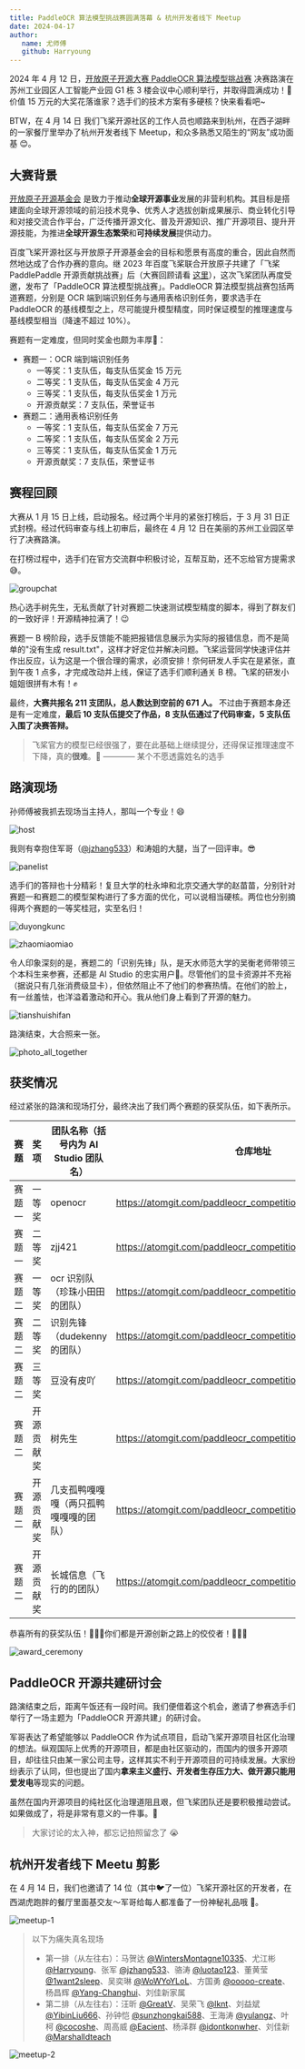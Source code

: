 ```yaml
---
title: PaddleOCR 算法模型挑战赛圆满落幕 & 杭州开发者线下 Meetup
date: 2024-04-17
author:
   name: 尤师傅
   github: Harryoung
---
```


2024 年 4 月 12 日，[开放原子开源大赛 PaddleOCR 算法模型挑战赛](https://competition.atomgit.com/competitionInfo?id=d25e62a0d7f27876a8c4219bfc0be90e) 决赛路演在苏州工业园区人工智能产业园 G1 栋 3 楼会议中心顺利举行，并取得圆满成功！🎉价值 15 万元的大奖花落谁家？选手们的技术方案有多硬核？快来看看吧~

BTW，在 4 月 14 日 我们飞桨开源社区的工作人员也顺路来到杭州，在西子湖畔的一家餐厅里举办了杭州开发者线下 Meetup，和众多熟悉又陌生的“网友”成功面基 😊。

<!-- more -->

## 大赛背景

[开放原子开源基金会](https://www.openatom.org/about) 是致力于推动**全球开源事业**发展的非营利机构。其目标是搭建面向全球开源领域的前沿技术竞争、优秀人才选拔创新成果展示、商业转化引导和对接交流合作平台，广泛传播开源文化、普及开源知识、推广开源项目、提升开源技能，为推进**全球开源生态繁荣**和**可持续发展**提供动力。

百度飞桨开源社区与开放原子开源基金会的目标和愿景有高度的重合，因此自然而然地达成了合作办赛的意向。继 2023 年百度飞桨联合开放原子共建了「飞桨 PaddlePaddle 开源贡献挑战赛」后（大赛回顾请看 [这里](https://pfcc.blog/posts/wuxi-kaifangyuanzi)），这次飞桨团队再度受邀，发布了「PaddleOCR 算法模型挑战赛」。PaddleOCR 算法模型挑战赛包括两道赛题，分别是 OCR 端到端识别任务与通用表格识别任务，要求选手在 PaddleOCR 的基线模型之上，尽可能提升模型精度，同时保证模型的推理速度与基线模型相当（降速不超过 10%）。

赛题有一定难度，但同时奖金也颇为丰厚🤩：

-  赛题一：OCR 端到端识别任务
   -  一等奖：1 支队伍，每支队伍奖金 15 万元
   -  二等奖：1 支队伍，每支队伍奖金 4 万元
   -  三等奖：1 支队伍，每支队伍奖金 1 万元
   -  开源贡献奖：7 支队伍，荣誉证书
-  赛题二：通用表格识别任务
   -  一等奖：1 支队伍，每支队伍奖金 7 万元
   -  二等奖：1 支队伍，每支队伍奖金 2 万元
   -  三等奖：1 支队伍，每支队伍奖金 1 万元
   -  开源贡献奖：7 支队伍，荣誉证书

## 赛程回顾

大赛从 1 月 15 日上线，启动报名。经过两个半月的紧张打榜后，于 3 月 31 日正式封榜。经过代码审查与线上初审后，最终在 4 月 12 日在美丽的苏州工业园区举行了决赛路演。

在打榜过程中，选手们在官方交流群中积极讨论，互帮互助，还不忘给官方提需求😅。

![groupchat](../images/suzhou-kaifangyuanzi/groupchat.png)

热心选手树先生，无私贡献了针对赛题二快速测试模型精度的脚本，得到了群友们的一致好评！开源精神拉满了！😉

赛题一 B 榜阶段，选手反馈能不能把报错信息展示为实际的报错信息，而不是简单的"没有生成 result.txt"，这样才好定位并解决问题。飞桨运营同学快速评估并作出反应，认为这是一个很合理的需求，必须安排！奈何研发人手实在是紧张，直到午夜 1 点多，才完成改动并上线，保证了选手们顺利通关 B 榜。飞桨的研发小姐姐很拼有木有！✊

最终，**大赛共报名 211 支团队，总人数达到空前的 671 人。** 不过由于赛题本身还是有一定难度，**最后 10 支队伍提交了作品，8 支队伍通过了代码审查，5 支队伍入围了决赛答辩。**

> 飞桨官方的模型已经很强了，要在此基础上继续提分，还得保证推理速度不下降，真的**很难**。👿 ———— 某个不愿透露姓名的选手

## 路演现场

孙师傅被我抓去现场当主持人，那叫一个专业！😄

![host](../images/suzhou-kaifangyuanzi/sun_host.jpg)

我则有幸抱住军哥（[@jzhang533](https://github.com/@jzhang533)）和涛姐的大腿，当了一回评审。😎

![panelist](../images/suzhou-kaifangyuanzi/panelist.jpg)

选手们的答辩也十分精彩！复旦大学的杜永坤和北京交通大学的赵苗苗，分别针对赛题一和赛题二的模型架构进行了多方面的优化，可以说相当硬核。两位也分别摘得两个赛题的一等奖桂冠，实至名归！

![duyongkunc](../images/suzhou-kaifangyuanzi/duyongkun.jpg)

![zhaomiaomiao](../images/suzhou-kaifangyuanzi/zhaomiaomiao.jpg)

令人印象深刻的是，赛题二的「识别先锋」队，是天水师范大学的吴衡老师带领三个本科生来参赛，还都是 AI Studio 的忠实用户🤗。尽管他们的显卡资源并不充裕（据说只有几张消费级显卡），但依然阻止不了他们的参赛热情。在他们的脸上，有一丝羞怯，也洋溢着激动和开心。我从他们身上看到了开源的魅力。

![tianshuishifan](../images/suzhou-kaifangyuanzi/tianshuishifan.jpg)

路演结束，大合照来一张。

![photo_all_together](../images/suzhou-kaifangyuanzi/photo_all_together.jpg)

## 获奖情况

经过紧张的路演和现场打分，最终决出了我们两个赛题的获奖队伍，如下表所示。

| 赛题   | 奖项       | 团队名称（括号内为 AI Studio 团队名）  | 仓库地址                                                      |
| ------ | ---------- | -------------------------------------- | ------------------------------------------------------------- |
| 赛题一 | 一等奖     | openocr                                | https://atomgit.com/paddleocr_competition/openocr             |
| 赛题一 | 二等奖     | zjj421                                 | https://atomgit.com/paddleocr_competition/zjj421              |
| 赛题二 | 一等奖     | ocr 识别队（珍珠小田田的团队）         | https://atomgit.com/paddleocr_competition/ocr_recognition     |
| 赛题二 | 二等奖     | 识别先锋（dudekenny 的团队）           | https://atomgit.com/paddleocr_competition/RecognitionPioneer  |
| 赛题二 | 三等奖     | 豆没有皮吖                             | https://atomgit.com/paddleocr_competition/doumeiyoupiya       |
| 赛题二 | 开源贡献奖 | 树先生                                 | https://atomgit.com/paddleocr_competition/Mr.Tree             |
| 赛题二 | 开源贡献奖 | 几支孤鸭嘎嘎嘎（两只孤鸭嘎嘎嘎的团队） | https://atomgit.com/paddleocr_competition/duckgaga            |
| 赛题二 | 开源贡献奖 | 长城信息（飞行的的团队）               | https://atomgit.com/paddleocr_competition/GreatWallInfo_task2 |

恭喜所有的获奖队伍！🎉🎉🎉你们都是开源创新之路上的佼佼者！🚀🚀🚀

![award_ceremony](../images/suzhou-kaifangyuanzi/award_ceremony.jpg)

## PaddleOCR 开源共建研讨会

路演结束之后，距离午饭还有一段时间。我们便借着这个机会，邀请了参赛选手们举行了一场主题为「PaddleOCR 开源共建」的研讨会。

军哥表达了希望能够以 PaddleOCR 作为试点项目，启动飞桨开源项目社区化治理的想法。纵观国际上优秀的开源项目，都是由社区驱动的，而国内的很多开源项目，却往往只由某一家公司主导，这样其实不利于开源项目的可持续发展。大家纷纷表示了认同，但也提出了国内**拿来主义盛行、开发者生存压力大、做开源只能用爱发电**等现实的问题。

虽然在国内开源项目的纯社区化治理道阻且艰，但飞桨团队还是要积极推动尝试。如果做成了，将是非常有意义的一件事。👊

> 大家讨论的太入神，都忘记拍照留念了 😭

## 杭州开发者线下 Meetu 剪影

在 4 月 14 日，我们也邀请了 14 位（其中🐦了一位）飞桨开源社区的开发者，在西湖虎跑胖的餐厅里面基交友～军哥给每人都准备了一份神秘礼品哦 🎁。

![meetup-1](../images/suzhou-kaifangyuanzi/meetup-1.jpg)

> 以下为痛失真名现场
>
> -  第一排（从左往右）：马贺达 [@WintersMontagne10335](https://github.com/WintersMontagne10335)、尤江彬 [@Harryoung](https://github.com/Harryoung)、张军 [@jzhang533](https://github.com/jzhang533)、骆涛 [@luotao123](https://github.com/luotao123)、董黄莹 [@1want2sleep](https://github.com/1want2sleep)、吴奕琳 [@WoWYoYLoL](https://github.com/WoWYoYLoL)、方国勇 [@ooooo-create](https://github.com/ooooo-create)、杨昌辉 [@Yang-Changhui](https://github.com/Yang-Changhui)、刘佳新家属
> -  第二排（从左往右）：汪昕 [@GreatV](https://github.com/GreatV)、吴荣飞 [@lknt](https://github.com/lknt)、刘益斌 [@YibinLiu666](https://github.com/YibinLiu666)、孙钟恺 [@sunzhongkai588](https://github.com/sunzhongkai588)、王海涛 [@yulangz](https://github.com/yulangz)、叶柯 [@cocoshe](https://github.com/cocoshe)、周高威 [@Eacient](https://github.com/Eacient)、杨泽群 [@idontkonwher](https://github.com/idontkonwher)、刘佳新 [@Marshalldteach](https://github.com/Marshalldteach)

![meetup-2](../images/suzhou-kaifangyuanzi/meetup-2.jpg)
